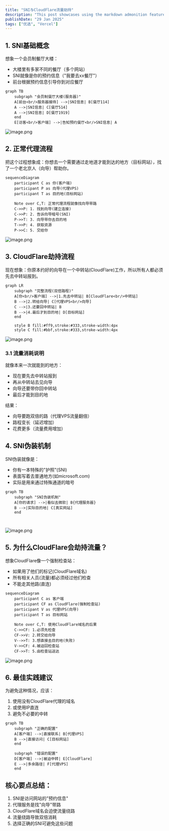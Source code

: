 ```yaml
---
title: "SNI与CloudFlare流量劫持"
description: "This post showcases using the markdown admonition feature in Astro Cactus"
publishDate: "29 Jan 2025"
tags: ["优选", "Vercel"]
---
```


## 1. SNI基础概念

想象一个会员制餐厅大楼：
- 大楼里有多家不同的餐厅（多个网站）
- SNI就像是你的预约信息（"我要去xx餐厅"）
- 前台根据预约信息引导你到对应餐厅

```mermaid
graph TB
    subgraph "会员制餐厅大楼(服务器)"
    A[前台<br/>服务器接待] -->|SNI信息| B[餐厅114]
    A -->|SNI信息| C[餐厅514]
    A -->|SNI信息| D[餐厅1919]
    end
    E[访客<br/>客户端] -->|告知预约餐厅<br/>SNI信息| A
```

![image.png](https://roim-picx-9nr.pages.dev/rest/M3OgfnK.png)

## 2. 正常代理流程

把这个过程想象成：你想去一个需要通过走地道才能到达的地方（目标网站），找了一个老北京人（向导）帮助你。

```mermaid
sequenceDiagram
    participant C as 你(客户端)
    participant P as 向导(代理VPS)
    participant T as 目的地(目标网站)
    
    Note over C,T: 正常代理流程就像找向导带路
    C->>P: 1. 找到向导(建立连接)
    C->>P: 2. 告诉向导暗号(SNI)
    P->>T: 3. 向导带你去目的地
    T->>P: 4. 获取资源
    P->>C: 5. 交给你
```

![image.png](https://roim-picx-9nr.pages.dev/rest/DhPgfnK.png)

## 3. CloudFlare劫持流程

现在想象：你原本约好的向导在一个中转站(CloudFlare)工作，所以所有人都必须先去中转站报到。

```mermaid
graph LR
    subgraph "完整流程(双倍路程)"
    A[你<br/>客户端] -->|1.先去中转站| B[CloudFlare<br/>中转站]
    B -->|2.转给向导| C[代理VPS<br/>向导]
    C -->|3.还要回中转站| B
    B -->|4.最后才到目的地| D[目标网站]
    end
    
    style B fill:#ff9,stroke:#333,stroke-width:4px
    style C fill:#bbf,stroke:#333,stroke-width:4px
```

![image.png](https://roim-picx-9nr.pages.dev/rest/lNUgfnK.png)

### 3.1 流量消耗说明

就像本来一次就能到的地方：
- 现在要先去中转站报到
- 再从中转站去见向导
- 向导还要带你回中转站
- 最后才能到目的地

结果：
- 向导要跑双倍的路（代理VPS流量翻倍）
- 路程变长（延迟增加）
- 花费更多（流量费用增加）

## 4. SNI伪装机制

SNI伪装就像是：
- 你有一本特殊的"护照"(SNI)
- 表面写着去普通地方(如microsoft.com)
- 实际是用来通过特殊通道的暗号

```mermaid
graph TB
    subgraph "SNI伪装机制"
    A[你的请求] -->|看似去微软| B{代理服务器}
    B -->|实际目的地| C[真实网站]
    end
    
  
```

![image.png](https://roim-picx-9nr.pages.dev/rest/kDZgfnK.png)

## 5. 为什么CloudFlare会劫持流量？

想象CloudFlare像一个强制检查站：
- 如果用了他们的标记(CloudFlare域名)
- 所有相关人员(流量)都必须经过他们检查
- 不能走其他路(直连)

```mermaid
sequenceDiagram
    participant C as 客户端
    participant CF as CloudFlare(强制检查站)
    participant V as 代理VPS(向导)
    participant T as 目标网站
    
    Note over C,T: 使用CloudFlare域名的后果
    C->>CF: 1.必须先检查
    CF->>V: 2.转交给向导
    V-->>T: 3.想直接去目的地(失败)
    V->>CF: 4.被迫回检查站
    CF->>T: 5.由检查站送达
```

![image.png](https://roim-picx-9nr.pages.dev/rest/PTa6fnK.png)

## 6. 最佳实践建议

为避免这种情况，应该：
1. 使用没有CloudFlare代理的域名
2. 或使用IP直连
3. 避免不必要的中转

```mermaid
graph TB
    subgraph "正确的配置"
    A[客户端] -->|直接联系| B[代理VPS]
    B -->|直接访问| C[目标网站]
    end
    
    subgraph "错误的配置"
    D[客户端] -->|被迫中转| E[CloudFlare]
    E -->|多余路径| F[代理VPS]
    end
```

## 核心要点总结：

1. SNI是访问网站的"预约信息"
2. 代理服务是找"向导"带路
3. CloudFlare域名会迫使流量绕路
4. 流量绕路导致双倍消耗
5. 选择正确的SNI可避免这些问题

